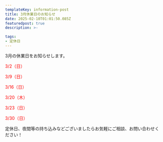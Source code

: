 ```yaml
---
templateKey: information-post
title: 3月休業日のお知らせ
date: 2025-02-10T01:01:50.085Z
featuredpost: true
description: >-

tags:
- 定休日
---
```


3月の休業日をお知らせします。

<span style="color: red;">3/2（日）</span>

<span style="color: red;">3/9（日）</span>

<span style="color: red;">3/16（日）</span>

<span style="color: red;">3/20（木）</span>

<span style="color: red;">3/23（日）</span>

<span style="color: red;">3/30（日）</span>



定休日、夜間等の持ち込みなどございましたらお気軽にご相談、お問い合わせください！

